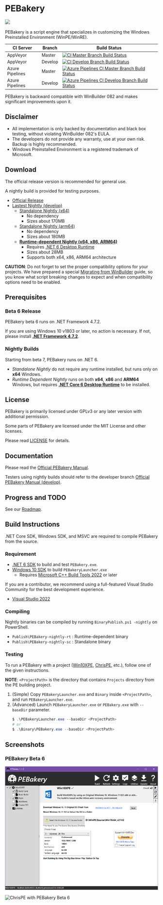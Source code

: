 # PEBakery

<div style="text-align: left">
    <img src="./Image/Banner.svg" height="140">
</div>

PEBakery is a script engine that specializes in customizing the Windows Preinstalled Environment (WinPE/WinRE).

| CI Server       | Branch  | Build Status   |
|-----------------|---------|----------------|
| AppVeyor        | Master  | [![CI Master Branch Build Status](https://ci.appveyor.com/api/projects/status/j3p0v26j7nky0bvu/branch/master?svg=true)](https://ci.appveyor.com/project/ied206/pebakery/branch/master) |
| AppVeyor        | Develop | [![CI Develop Branch Build Status](https://ci.appveyor.com/api/projects/status/j3p0v26j7nky0bvu/branch/develop?svg=true)](https://ci.appveyor.com/project/ied206/pebakery/branch/develop) |
| Azure Pipelines | Master  | [![Azure Pipelines CI Master Branch Build Status](https://dev.azure.com/ied206/pebakery/_apis/build/status/pebakery.pebakery?branchName=master)](https://dev.azure.com/ied206/pebakery/_build/latest?definitionId=5&branchName=master) |
| Azure Pipelines | Develop | [![Azure Pipelines CI Develop Branch Build Status](https://dev.azure.com/ied206/pebakery/_apis/build/status/pebakery.pebakery?branchName=develop)](https://dev.azure.com/ied206/pebakery/_build/latest?definitionId=5&branchName=develop) |

PEBakery is backward compatible with WinBuilder 082 and makes significant improvements upon it.

## Disclaimer

- All implementation is only backed by documentation and black box testing, without violating WinBuilder 082's EULA.
- The developers do not provide any warranty, use at your own risk. Backup is highly recommended.
- Windows Preinstalled Environment is a registered trademark of Microsoft.

## Download

The official release version is recommended for general use.

A nightly build is provided for testing purposes. 

- [Official Release](https://github.com/pebakery/pebakery/releases)
- [Lastest Nightly (develop)](https://ci.appveyor.com/project/ied206/pebakery/build/artifacts?branch=develop)
    - [Standalone Nightly (x64)](https://ci.appveyor.com/api/projects/ied206/PEBakery/artifacts/Publish/PEBakery-nightly-sc_x64.7z?branch=develop)
      - No dependency
      - Sizes about 170MB
    - [Standalone Nightly (arm64)](https://ci.appveyor.com/api/projects/ied206/PEBakery/artifacts/Publish/PEBakery-nightly-sc_arm64.7z?branch=develop)
      - No dependency
      - Sizes about 180MB
    - **[Runtime-dependent Nightly (x64, x86, ARM64)](https://ci.appveyor.com/api/projects/ied206/PEBakery/artifacts/Publish/PEBakery-nightly-rt.7z?branch=develop)**
      - Requires [.NET 6 Desktop Runtime](https://dotnet.microsoft.com/en-us/download/dotnet/6.0/runtime)
      - Sizes about 28MB
      - Supports both x64, x86, ARM64 architecture

**CAUTION**: Do not forget to set the proper compatibility options for your projects. We have prepared a special [Migrating from WinBuilder](https://github.com/pebakery/pebakery-docs/blob/master/CodingGuide/Migrating.md) guide, so you know what script breaking changes to expect and when compatibility options need to be enabled.

## Prerequisites

### Beta 6 Release

PEBakery beta 6 runs on .NET Framework 4.7.2.

If you are using Windows 10 v1803 or later, no action is necessary. If not, please install **[.NET Framework 4.7.2](http://go.microsoft.com/fwlink/?LinkId=863262)**.

### Nightly Builds

Starting from beta 7, PEBakery runs on .NET 6. 

- *Standalone Nightly* do not require any runtime installed, but runs only on **x64** Windows.
- *Runtime Dependent Nightly* runs on both **x64**, **x86** and **ARM64** Windows, but requires **[.NET Core 6 Desktop Runtime](https://dotnet.microsoft.com/en-us/download/dotnet/6.0/runtime)** to be installed.

## License

PEBakery is primarily licensed under GPLv3 or any later version with additional permission.

Some parts of PEBakery are licensed under the MIT License and other licenses.

Please read [LICENSE](./LICENSE) for details.

## Documentation

Please read the [Official PEBakery Manual](https://github.com/pebakery/pebakery-docs).

Testers using nightly builds should refer to the developer branch [Official PEBakery Manual (develop)](https://github.com/pebakery/pebakery-docs/tree/develop).

## Progress and TODO

See our [Roadmap](https://github.com/pebakery/pebakery/projects/2).

## Build Instructions

.NET Core SDK, Windows SDK, and MSVC are required to compile PEBakery from the source.

### Requirement

- [.NET 6 SDK](https://dotnet.microsoft.com/en-us/download/dotnet/6.0) to build and test `PEBakery.exe`.
- [Windows 10 SDK](https://developer.microsoft.com/ko-kr/windows/downloads/windows-10-sdk) to build `PEBakeryLauncher.exe`
    - Requires [Microsoft C++ Build Tools 2022](https://visualstudio.microsoft.com/visual-cpp-build-tools/) or later

If you are a contributor, we recommend using a full-featured Visual Studio Community for the best development experience.

- [Visual Studio 2022](https://visualstudio.microsoft.com/vs/)

### Compiling

Nightly binaries can be compiled by running `BinaryPublish.ps1 -nightly` on PowerShell.

- `Publish\PEBakery-nightly-rt` : Runtime-dependent binary
- `Publish\PEBakery-nightly-sc` : Standalone binary

### Testing

To run a PEBakery with a project ([Win10XPE](https://github.com/ChrisRfr/Win10XPE), [ChrisPE](https://github.com/pebakery/chrispe), etc.), follow one of the given instructions.

**NOTE**: `<ProjectPath>` is the directory that contains `Projects` directory from the PE building project.

1. (Simple) Copy `PEBakeryLauncher.exe` and `Binary` inside `<ProjectPath>`, and run `PEBakeryLauncher.exe`.
2. (Advanced) Launch `PEBakeryLauncher.exe` or `PEBakery.exe` with `--baseDir` parameter.
    ```powershell
    $ .\PEBakeryLauncher.exe --baseDir <ProjectPath>
    # or
    $ .\Binary\PEBakery.exe --baseDir <ProjectPath>
    ```

## Screenshots

### PEBakery Beta 6

![Win10XPE with PEBakery Beta 6](./Image/PEBakery-Win10XPE.png)

![ChrisPE with PEBakery Beta 6](./Image/PEBakery-ChrisPE.png)
